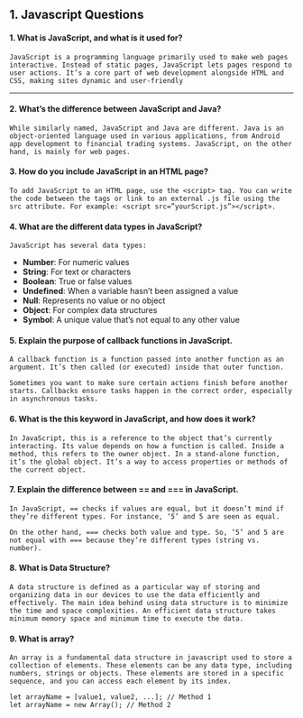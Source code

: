 ## 1. Javascript Questions 

#### 1. What is JavaScript, and what is it used for?
```
JavaScript is a programming language primarily used to make web pages interactive. Instead of static pages, JavaScript lets pages respond to user actions. It’s a core part of web development alongside HTML and CSS, making sites dynamic and user-friendly
```
---

#### 2. What’s the difference between JavaScript and Java?
```
While similarly named, JavaScript and Java are different. Java is an object-oriented language used in various applications, from Android app development to financial trading systems. JavaScript, on the other hand, is mainly for web pages.
```

#### 3. How do you include JavaScript in an HTML page?
```
To add JavaScript to an HTML page, use the <script> tag. You can write the code between the tags or link to an external .js file using the src attribute. For example: <script src=”yourScript.js”></script>. 
```

#### 4. What are the different data types in JavaScript?
    JavaScript has several data types:
- **Number**: For numeric values
- **String**: For text or characters
- **Boolean**: True or false values
- **Undefined**: When a variable hasn’t been assigned a value
- **Null**: Represents no value or no object
- **Object**: For complex data structures
- **Symbol**: A unique value that’s not equal to any other value

#### 5. Explain the purpose of callback functions in JavaScript.
```
A callback function is a function passed into another function as an argument. It’s then called (or executed) inside that outer function. 

Sometimes you want to make sure certain actions finish before another starts. Callbacks ensure tasks happen in the correct order, especially in asynchronous tasks.
```

#### 6. What is the **this** keyword in JavaScript, and how does it work?
```
In JavaScript, this is a reference to the object that’s currently interacting. Its value depends on how a function is called. Inside a method, this refers to the owner object. In a stand-alone function, it’s the global object. It’s a way to access properties or methods of the current object.
```

#### 7. Explain the difference between == and === in JavaScript.
```
In JavaScript, == checks if values are equal, but it doesn’t mind if they’re different types. For instance, ‘5’ and 5 are seen as equal. 

On the other hand, === checks both value and type. So, ‘5’ and 5 are not equal with === because they’re different types (string vs. number).
```

#### 8. What is Data Structure?
```
A data structure is defined as a particular way of storing and organizing data in our devices to use the data efficiently and effectively. The main idea behind using data structure is to minimize the time and space complexities. An efficient data structure takes minimum memory space and minimum time to execute the data.    
```

#### 9. What is array?
    An array is a fundamental data structure in javascript used to store a collection of elements. These elements can be any data type, including numbers, strings or objects. These elements are stored in a specific sequence, and you can access each element by its index.

```
let arrayName = [value1, value2, ...]; // Method 1
let arrayName = new Array(); // Method 2
```





